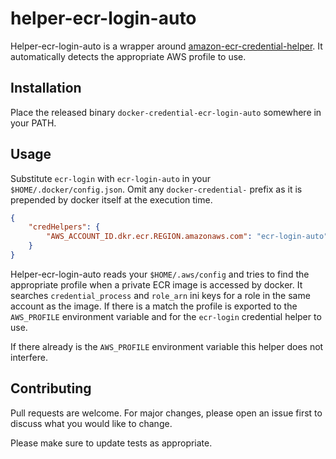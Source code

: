 # helper-ecr-login-auto

Helper-ecr-login-auto is a wrapper around [amazon-ecr-credential-helper](https://github.com/awslabs/amazon-ecr-credential-helper). 
It automatically detects the appropriate AWS profile to use.


## Installation
Place the released binary `docker-credential-ecr-login-auto` somewhere in your PATH.


## Usage
Substitute `ecr-login` with `ecr-login-auto` in your `$HOME/.docker/config.json`.
Omit any `docker-credential-` prefix as it is prepended by docker itself at the execution time.
```json
{
	"credHelpers": {
		"AWS_ACCOUNT_ID.dkr.ecr.REGION.amazonaws.com": "ecr-login-auto"
	}
}
```

Helper-ecr-login-auto reads your `$HOME/.aws/config` and tries to find the appropriate profile when a private ECR 
image is accessed by docker. It searches `credential_process` and `role_arn` ini keys for a role in the same
account as the image. If there is a match the profile is exported to the `AWS_PROFILE` environment variable
and for the `ecr-login` credential helper to use.

If there already is the `AWS_PROFILE` environment variable this helper does not interfere.

## Contributing
Pull requests are welcome. For major changes, please open an issue first to discuss what you would like to change.

Please make sure to update tests as appropriate.
